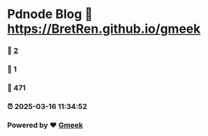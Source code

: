 # Pdnode Blog :link: https://BretRen.github.io/gmeek 
### :page_facing_up: [2](https://BretRen.github.io/gmeek/tag.html) 
### :speech_balloon: 1 
### :hibiscus: 471 
### :alarm_clock: 2025-03-16 11:34:52 
### Powered by :heart: [Gmeek](https://github.com/Meekdai/Gmeek)
